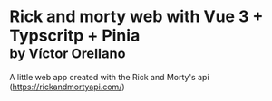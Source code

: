 # Rick and morty web with Vue 3 + Typscritp + Pinia <br/><small style='color: gray, font-size: 16px'>by Víctor Orellano</small>


A little web app created with the Rick and Morty's api (https://rickandmortyapi.com/)
